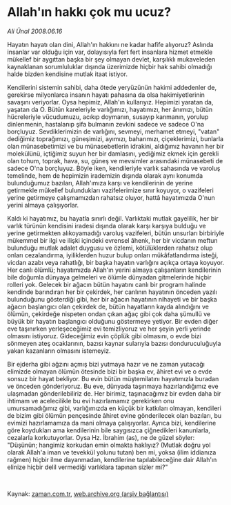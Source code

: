 # Allah'ın hakkı çok mu ucuz?

*Ali Ünal 2008.06.16*

<tr><td class="metin" colspan="2" style="padding-top: 20px; padding-left: 5px; padding-right: 10px;">Hayatın hayatı olan dini, Allah'ın hakkını ne kadar hafife alıyoruz? Aslında insanlar var olduğu için var, dolayısıyla fert fert insanlara hizmet etmekle mükellef bir aygıttan başka bir şey olmayan devlet, karşılıklı mukaveleden kaynaklanan sorumluluklar dışında üzerimizde hiçbir hak sahibi olmadığı halde bizden kendisine mutlak itaat istiyor.</td></tr><tr><td class="metin" colspan="2" style="padding-top: 20px; padding-left: 5px; padding-right: 10px;"><p> Kendilerini sistemin sahibi, daha ötede yeryüzünün hakimi addedenler de, gerekirse milyonlarca insanın hayatı pahasına da olsa hakimiyetlerinin savaşını veriyorlar. Oysa hepimiz, Allah'ın kullarıyız. Hepimizi yaratan da, yaşatan da O. Bütün kareleriyle varlığımızı, hayatımızı, her ânımızı, bütün hücreleriyle vücudumuzu, acıkıp doymanın, susayıp kanmanın, yorulup dinlenmenin, hastalanıp şifa bulmanın zevkini sadece ve sadece O'na borçluyuz. Sevdiklerimizin de varlığını, sevmeyi, merhamet etmeyi, "vatan" dediğimiz toprağımızı, güneşimizi, ayımızı, baharımızı, çiçeklerimizi, bunlarla olan münasebetimizi ve bu münasebetlerin idrakini, aldığımız havanın her bir molekülünü, içtiğimiz suyun her bir damlasını, yediğimiz ekmek için gerekli olan tohum, toprak, hava, su, güneş ve mevsimler arasındaki münasebeti de sadece O'na borçluyuz. Böyle iken, kendileriyle varlık sahasında ve varoluş temelinde, hem de hepimizin irademizin dışında olarak aynı konumda bulunduğumuz bazıları, Allah'ımıza karşı ve kendilerinin de yerine getirmekle mükellef bulundukları vazifelerimize sınır koyuyor, o vazifeleri yerine getirmeye çalışmamızdan rahatsız oluyor, hattâ hayatımızda O'nun yerini almaya çalışıyorlar.
<p>Kaldı ki hayatımız, bu hayatla sınırlı değil. Varlıktaki mutlak gayelilik, her bir varlık türünün kendisini iradesi dışında olarak karşı karşıya bulduğu ve yerine getirmekten alıkoyamadığı varoluş vazifeleri, bütün unsurları birbiriyle mükemmel bir ilgi ve ilişki içindeki evrensel âhenk, her bir vicdanın meftun bulunduğu mutlak adalet duygusu ve özlemi, kötülüklerden rahatsız olup onları cezalandırma, iyiliklerden huzur bulup onları mükâfatlandırma isteği, vicdan azabı veya rahatlığı, bir başka hayatın varlığını açıkça ortaya koyuyor. Her canlı ölümlü; hayatımızda Allah'ın yerini almaya çalışanların kendilerinin bile doğumla dünyaya gelmeleri ve ölümle dünyadan gitmelerinde hiçbir rolleri yok. Gelecek bir ağacın bütün hayatını canlı bir program halinde kendinde barındıran her bir çekirdek, her canlının hayatının önceden yazılı bulunduğunu gösterdiği gibi, her bir ağacın hayatının nihayeti ve bir başka ağacın başlangıcı olan çekirdek de, bütün hayatların kayda alındığını ve ölümün, çekirdeğe nispeten ondan çıkan ağaç gibi çok daha şümullü ve büyük bir hayatın başlangıcı olduğunu göstermeye yetiyor. Bir evden diğer eve taşınırken yerleşeceğimiz evi temizliyoruz ve her şeyin yerli yerinde olmasını istiyoruz. Gideceğimiz evin çöplük gibi olmasını, o evde bizi sönmeyen ateş ocaklarının, bazısı kaynar sularıyla bazısı donduruculuğuyla yakan kazanların olmasını istemeyiz. 
<p>Bir ejderha gibi ağzını açmış bizi yutmaya hazır ve ne zaman yutacağı elimizde olmayan ölümün ötesinde bizi bir başka ev, âhiret evi ve o evde sonsuz bir hayat bekliyor. Bu evin bütün müştemilatını hayatımızla buradan ve önceden gönderiyoruz. Bu eve, dünyada taşınmaya hazırlandığımız eve ulaşmadan gönderilebiliriz de. Her birimiz, taşınacağımız bir evden daha bir ihtimam ve acelecilikle bu evi hazırlamamız gerekirken onu umursamadığımız gibi, varlığımızda en küçük bir katkıları olmayan, kendileri de bizim gibi ölümün pençesinde âhiret evine gönderilecek olan bazıları, bu evimizi hazırlamamıza da mani olmaya çalışıyorlar. Ayrıca bizi, kendilerine göre koydukları ama kendilerinin bile saygısızca çiğnedikleri kanunlarla, cezalarla korkutuyorlar. Oysa Hz. İbrahim (as), ne de güzel söyler: "Düşünün; hangimiz korkudan emin olmakta haklıyız? (Mutlak doğru yol olarak Allah'a iman ve tevekkül yolunu tutan) ben mi, yoksa (ilim iddianıza rağmen) hiçbir ilme dayanmadan, kendilerine tapılabileceğine dair Allah'ın elinize hiçbir delil vermediği varlıklara tapınan sizler mi?"
<p><br/></p></p></p></p></td></tr>

Kaynak: [zaman.com.tr](http://zaman.com.tr/yazar.do?yazino=702740), [web.archive.org (arşiv bağlantısı)](http://web.archive.org/web/20080804211719/http://www.zaman.com.tr:80/yazar.do?yazino=702740)
